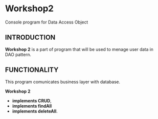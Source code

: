 # Workshop2
Console program for Data Access Object

## INTRODUCTION
**Workshop 2** is a part of program that will be used to menage user data in DAO pattern.

## FUNCTIONALITY
This program comunicates business layer with database.

**Workshop 2** 
+ __implements CRUD__, 
+ __implements findAll__ 
+ __implements deleteAll__.